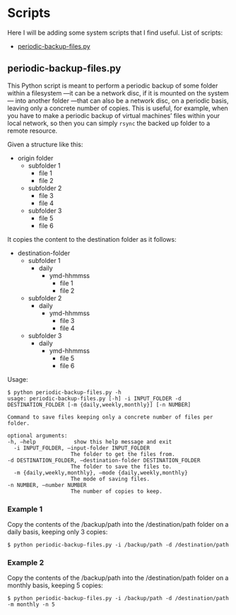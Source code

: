 # Scripts
Here I will be adding some system scripts that I find useful. List of scripts:
- [periodic-backup-files.py](#periodic-backup-filespy)

## periodic-backup-files.py

This Python script is meant to perform a periodic backup of some folder within a filesystem —it can be a network disc, if it is mounted on the system— into another folder —that can also be a network disc, on a periodic basis, leaving only a concrete number of copies. This is useful, for example, when you have to make a periodic backup of virtual machines’ files within your local network, so then you can simply `rsync` the backed up folder to a remote resource.

Given a structure like this:
- origin folder
	- subfolder 1
		- file 1
		- file 2
	- subfolder 2
		- file 3
		- file 4
	- subfolder 3
		- file 5
		- file 6

It copies the content to the destination folder as it follows:
- destination-folder
	- subfolder 1
		- daily
			- ymd-hhmmss
				- file 1
				- file 2
	- subfolder 2
		- daily
			- ymd-hhmmss
				- file 3
				- file 4
	- subfolder 3
		- daily
			- ymd-hhmmss
				- file 5
				- file 6

Usage:

	$ python periodic-backup-files.py -h
	usage: periodic-backup-files.py [-h] -i INPUT_FOLDER -d DESTINATION_FOLDER [-m {daily,weekly,monthly}] [-n NUMBER]

	Command to save files keeping only a concrete number of files per folder.

	optional arguments:
  	-h, —help            show this help message and exit
	  -i INPUT_FOLDER, —input-folder INPUT_FOLDER
                        The folder to get the files from.
  	-d DESTINATION_FOLDER, —destination-folder DESTINATION_FOLDER
                        The folder to save the files to.
	  -m {daily,weekly,monthly}, —mode {daily,weekly,monthly}
                        The mode of saving files.
  	-n NUMBER, —number NUMBER
                        The number of copies to keep.

### Example 1

Copy the contents of the /backup/path into the /destination/path folder on a daily basis, keeping only 3 copies:

	$ python periodic-backup-files.py -i /backup/path -d /destination/path

### Example 2

Copy the contents of the /backup/path into the /destination/path folder on a monthly basis, keeping 5 copies:

	$ python periodic-backup-files.py -i /backup/path -d /destination/path -m monthly -n 5

